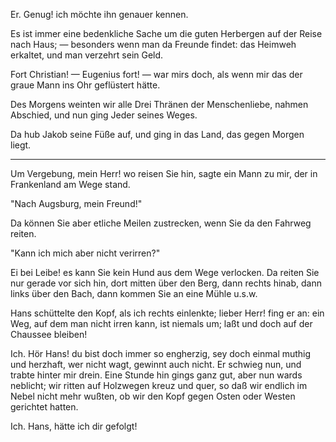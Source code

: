 <a name="81"></a>

Er. Genug! ich möchte ihn genauer kennen.

Es ist immer eine bedenkliche Sache um die guten Herbergen 
auf der Reise nach Haus; — besonders wenn man
da Freunde findet: das Heimweh erkaltet, und man verzehrt
sein Geld.

Fort Christian! — Eugenius fort! — war mirs
doch, als wenn mir das der graue Mann ins Ohr geflüstert
hätte.

Des Morgens weinten wir alle Drei Thränen der Menschenliebe, 
nahmen Abschied, und nun ging Jeder seines
Weges.

Da hub Jakob seine Füße auf, und ging in das Land, 
das gegen Morgen liegt.

---

Um Vergebung, mein Herr! wo reisen Sie hin, sagte
ein Mann zu mir, der in Frankenland am Wege stand.

"Nach Augsburg, mein Freund!"

Da können Sie aber etliche Meilen zustrecken, wenn Sie 
da den Fahrweg reiten.

"Kann ich mich aber nicht verirren?"

Ei bei Leibe! es kann Sie kein Hund aus dem Wege
verlocken. Da reiten Sie nur gerade vor sich hin, dort
mitten über den Berg, dann rechts hinab, dann links über
den Bach, dann kommen Sie an eine Mühle u.s.w.

Hans schüttelte den Kopf, als ich rechts einlenkte;
lieber Herr! fing er an: ein Weg, auf dem man nicht
irren kann, ist niemals um; laßt und doch auf der Chaussee
bleiben!

Ich. Hör Hans! du bist doch immer so engherzig,
sey doch einmal muthig und herzhaft, wer nicht wagt, gewinnt 
auch nicht. Er schwieg nun, und trabte hinter mir
drein. Eine Stunde hin gings ganz gut, aber nun wards
neblicht; wir ritten auf Holzwegen kreuz und quer, so
daß wir endlich im Nebel nicht mehr wußten, ob wir den
Kopf gegen Osten oder Westen gerichtet hatten.

Ich. Hans, hätte ich dir gefolgt!

